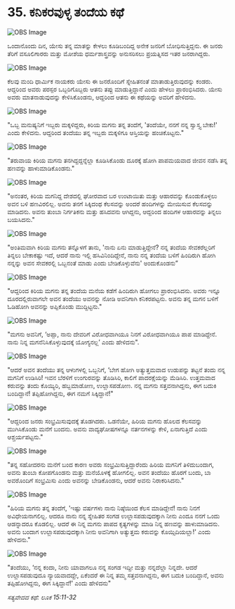 # 35. ಕನಿಕರವುಳ್ಳ ತಂದೆಯ ಕಥೆ

![OBS Image](https://cdn.door43.org/obs/jpg/360px/obs-en-35-01.jpg)

ಒಂದಾನೊಂದು ದಿನ, ಯೇಸು ತನ್ನ ಮಾತನ್ನು ಕೇಳಲು ಕೂಡಿಬಂದಿದ್ದ ಅನೇಕ ಜನರಿಗೆ ಬೋಧಿಸುತ್ತಿದ್ದನು. ಈ ಜನರು ತೆರಿಗೆ ವಸೂಲಿಗಾರರು ಮತ್ತು ಮೋಶೆಯ ಧರ್ಮಶಾಸ್ತ್ರವನ್ನು ಅನುಸರಿಸಲು ಪ್ರಯತ್ನಿಸದ ಇತರ ಜನರಾಗಿದ್ದರು.

![OBS Image](https://cdn.door43.org/obs/jpg/360px/obs-en-35-02.jpg)

ಕೆಲವು ಮಂದಿ ಧಾರ್ಮಿಕ ನಾಯಕರು ಯೇಸು ಈ ಜನರೊಂದಿಗೆ ಸ್ನೇಹಿತನಂತೆ ಮಾತಾಡುತ್ತಿರುವುದನ್ನು ಕಂಡರು. ಆದ್ದರಿಂದ ಅವರು ಪರಸ್ಪರ ಒಬ್ಬರಿಗೊಬ್ಬರು ಆತನು ತಪ್ಪು ಮಾಡುತ್ತಿದ್ದಾನೆ ಎಂದು ಹೇಳಲು ಪ್ರಾರಂಭಿಸಿದರು. ಯೇಸು ಅವರು ಮಾತನಾಡುವುದನ್ನು ಕೇಳಿಸಿಕೊಂಡನು, ಆದ್ದರಿಂದ ಆತನು ಈ ಕಥೆಯನ್ನು ಅವರಿಗೆ ಹೇಳಿದನು.

![OBS Image](https://cdn.door43.org/obs/jpg/360px/obs-en-35-03.jpg)

"ಒಬ್ಬ ಮನುಷ್ಯನಿಗೆ ಇಬ್ಬರು ಮಕ್ಕಳಿದ್ದರು, ಕಿರಿಯ ಮಗನು ತನ್ನ ತಂದೆಗೆ, 'ತಂದೆಯೇ, ನನಗೆ ನನ್ನ ಸ್ವಾಸ್ತ್ಯ ಬೇಕು!' ಎಂದು ಕೇಳಿದನು. ಆದ್ದರಿಂದ ತಂದೆಯು ತನ್ನ ಇಬ್ಬರು ಮಕ್ಕಳಿಗೂ ಆಸ್ತಿಯನ್ನು ಹಂಚಿಕೊಟ್ಟನು."

![OBS Image](https://cdn.door43.org/obs/jpg/360px/obs-en-35-04.jpg)

"ತರುವಾಯ ಕಿರಿಯ ಮಗನು ತನಗಿದ್ದದ್ದನ್ನೆಲ್ಲಾ ಕೂಡಿಸಿಕೊಂಡು ದೂರಕ್ಕೆ ಹೋಗಿ ಪಾಪಮಯವಾದ ಜೀವನ ನಡೆಸಿ ತನ್ನ ಹಣವನ್ನು ಹಾಳುಮಾಡಿಕೊಂಡನು."

![OBS Image](https://cdn.door43.org/obs/jpg/360px/obs-en-35-05.jpg)

"ಅನಂತರ, ಕಿರಿಯ ಮಗನಿದ್ದ ದೇಶದಲ್ಲಿ ಘೋರವಾದ ಬರ ಉಂಟಾಯಿತು ಮತ್ತು ಆಹಾರವನ್ನು ಕೊಂಡುಕೊಳ್ಳಲು ಅವನ ಬಳಿ ಹಣವಿರಲಿಲ್ಲ. ಅವನು ತನಗೆ ಸಿಕ್ಕಿದಂಥ ಕೆಲಸವನ್ನು ಅಂದರೆ ಹಂದಿಗಳನ್ನು ಮೇಯಿಸುವ ಕೆಲಸವನ್ನು ಮಾಡಿದನು. ಅವನು ತುಂಬಾ ನಿರ್ಗತಿಕನು ಮತ್ತು ಹಸಿದವನು ಆಗಿದ್ದನು, ಆದ್ದರಿಂದ ಹಂದಿಗಳ ಆಹಾರವನ್ನು ತಿನ್ನಲು ಬಯಸಿದನು." 

![OBS Image](https://cdn.door43.org/obs/jpg/360px/obs-en-35-06.jpg)

"ಅಂತಿಮವಾಗಿ ಕಿರಿಯ ಮಗನು ತನ್ನೊಳಗೆ ತಾನು, 'ನಾನು ಏನು ಮಾಡುತ್ತಿದ್ದೇನೆ? ನನ್ನ ತಂದೆಯ ಸೇವಕರೆಲ್ಲರಿಗೆ ತಿನ್ನಲು ಬೇಕಾಕಷ್ಟು ಇದೆ, ಆದರೆ ನಾನು ಇಲ್ಲಿ ಹಸಿವಿನಿಂದಿದ್ದೇನೆ, ನಾನು ನನ್ನ ತಂದೆಯ ಬಳಿಗೆ ಹಿಂದಿರುಗಿ ಹೋಗಿ ನನ್ನನ್ನು ಅವನ ಸೇವಕರಲ್ಲಿ ಒಬ್ಬನಂತೆ ಮಾಡು ಎಂದು ಬೇಡಿಕೊಳ್ಳುವೆನು' ಅಂದುಕೊಂಡನು”

![OBS Image](https://cdn.door43.org/obs/jpg/360px/obs-en-35-07.jpg)

"ಆದ್ದರಿಂದ ಕಿರಿಯ ಮಗನು ತನ್ನ ತಂದೆಯ ಮನೆಯ ಕಡೆಗೆ ಹಿಂದಿರುಗಿ ಹೋಗಲು ಪ್ರಾರಂಭಿಸಿದನು. ಅವರು ಇನ್ನೂ ದೂರದಲ್ಲಿರುವಾಗಲೇ ಅವನ ತಂದೆಯು ಅವನನ್ನು ನೋಡಿ ಅವನಿಗಾಗಿ ಕನಿಕರಪಟ್ಟನು. ಅವನು ತನ್ನ ಮಗನ ಬಳಿಗೆ ಓಡಿಹೋಗಿ ಅವನನ್ನು ಅಪ್ಪಿಕೊಂಡು ಮುದ್ದಿಟ್ಟನು."  

![OBS Image](https://cdn.door43.org/obs/jpg/360px/obs-en-35-08.jpg)

"ಮಗನು ಅವನಿಗೆ, ‘ಅಪ್ಪಾ, ನಾನು ದೇವರಿಗೆ ವಿರೋಧವಾಗಿಯೂ ನಿನಗೆ ವಿರೋಧವಾಗಿಯೂ ಪಾಪ ಮಾಡಿದ್ದೇನೆ. ನಾನು ನಿನ್ನ ಮಗನೆನಿಸಿಕೊಳ್ಳುವುದಕ್ಕೆ ಯೋಗ್ಯನಲ್ಲ’ ಎಂದು ಹೇಳಿದನು".

![OBS Image](https://cdn.door43.org/obs/jpg/360px/obs-en-35-09.jpg)

"ಆದರೆ ಅವನ ತಂದೆಯು ತನ್ನ ಆಳುಗಳಲ್ಲಿ ಒಬ್ಬನಿಗೆ, ‘ಬೇಗ ಹೋಗಿ ಅತ್ಯುತ್ತಮವಾದ ಉಡುಪನ್ನು ತಟ್ಟನೆ ತಂದು ನನ್ನ ಮಗನಿಗೆ ಉಡಿಸಿರಿ! ಇವನ ಬೆರಳಿಗೆ ಉಂಗುರವನ್ನು ತೊಡಿಸಿರಿ, ಕಾಲಿಗೆ ಪಾದರಕ್ಷೆಯನ್ನು ಮೆಡಿಸಿರಿ. ಉತ್ತಮವಾದ ಕರುವನ್ನು ತಂದು ಕೊಯ್ಯಿರಿ, ಹಬ್ಬಮಾಡೋಣ, ಉಲ್ಲಾಸಪಡೋಣ. ನನ್ನ ಮಗನು ಸತ್ತವನಾಗಿದ್ದನು, ಈಗ ಬದುಕಿ ಬಂದಿದ್ದಾನೆ! ತಪ್ಪಿಹೋಗಿದ್ದನು, ಈಗ ನಮಗೆ ಸಿಕ್ಕಿದ್ದಾನೆ!"

![OBS Image](https://cdn.door43.org/obs/jpg/360px/obs-en-35-10.jpg)

"ಆದ್ದರಿಂದ ಜನರು ಸಂಭ್ರಮಿಸುವುದಕ್ಕೆ ತೊಡಗಿದರು. ಒಡನೆಯೇ, ಹಿರಿಯ ಮಗನು ಹೊಲದ ಕೆಲಸವನ್ನು ಮುಗಿಸಿಕೊಂಡು ಮನೆಗೆ ಬಂದನು. ಅವನು ವಾದ್ಯಘೋಷಗಳನ್ನೂ ನರ್ತನಗಳನ್ನು ಕೇಳಿ, ಏನಾಗುತ್ತಿದೆ ಎಂದು ಆಶ್ಚರ್ಯಪಟ್ಟನು." 

![OBS Image](https://cdn.door43.org/obs/jpg/360px/obs-en-35-11.jpg)

"ತನ್ನ ಸಹೋದರನು ಮನೆಗೆ ಬಂದ ಕಾರಣ ಅವರು ಸಂಭ್ರಮಿಸುತ್ತಿದ್ದಾರೆಂದು ಹಿರಿಯ ಮಗನಿಗೆ ತಿಳಿದುಬಂದಾಗ, ಅವನು ತುಂಬಾ ಕೋಪಗೊಂಡನು ಮತ್ತು ಮನೆಯೊಳಕ್ಕೆ ಹೋಗಲಿಲ್ಲ. ಅವನ ತಂದೆಯು ಹೊರಗೆ ಬಂದು, ಬಾ ಅವರೊಂದಿಗೆ ಸಂಭ್ರಮಿಸು ಎಂದು ಅವನನ್ನು ಬೇಡಿಕೊಂಡನು, ಆದರೆ ಅವನು ನಿರಾಕರಿಸಿದನು." 

![OBS Image](https://cdn.door43.org/obs/jpg/360px/obs-en-35-12.jpg)

"ಹಿರಿಯ ಮಗನು ತನ್ನ ತಂದೆಗೆ, 'ಇಷ್ಟು ವರ್ಷಗಳು ನಾನು ನಿಷ್ಠೆಯಿಂದ ಕೆಲಸ ಮಾಡಿದ್ದೇನೆ! ನಾನು ನಿನಗೆ ಅವಿಧೇಯನಾಗಲಿಲ್ಲ. ಆದರೂ ನಾನು ನನ್ನ ಸ್ನೇಹಿತರ ಸಂಗಡ ಉಲ್ಲಾಸಪಡುವುದಕ್ಕಾಗಿ ನೀನು ಎಂದೂ ನನಗೆ ಒಂದು ಆಡನ್ನಾದರೂ ಕೊಡಲಿಲ್ಲ. ಆದರೆ ಈ ನಿನ್ನ ಮಗನು ಪಾಪದ ಕೃತ್ಯಗಳನ್ನು ಮಾಡಿ ನಿನ್ನ ಹಣವನ್ನು ಹಾಳುಮಾಡಿದನು. ಅವನು ಬಂದಾಗ ಉಲ್ಲಾಸಪಡುವುದಕ್ಕಾಗಿ ನೀನು ಅವನಿಗಾಗಿ ಅತ್ಯುತ್ತಮ ಕರುವನ್ನು ಕೊಯ್ಸಿದಿಯಲ್ಲಾ!' ಎಂದು ಹೇಳಿದನು."

![OBS Image](https://cdn.door43.org/obs/jpg/360px/obs-en-35-13.jpg)

"ತಂದೆಯು, ‘ನನ್ನ ಕಂದಾ, ನೀನು ಯಾವಾಗಲೂ ನನ್ನ ಸಂಗಡ ಇದ್ದೀ ಮತ್ತು ನನ್ನದೆಲ್ಲಾ ನಿನ್ನದೇ. ಆದರೆ ಉಲ್ಲಾಸಪಡುವುದೂ ನ್ಯಾಯವಾದದ್ದೇ, ಏಕೆಂದರೆ ಈ ನಿನ್ನ ತಮ್ಮ ಸತ್ತವನಾಗಿದ್ದನು, ಈಗ ಬದುಕಿ ಬಂದಿದ್ದಾನೆ, ಅವನು ತಪ್ಪಿಹೋಗಿದ್ದನು, ಈಗ ಸಿಕ್ಕಿದ್ದಾನೆ!' ಎಂದು ಹೇಳಿದನು" 

_ಸತ್ಯವೇದದ ಕಥೆ: ಲೂಕ 15:11-32_

